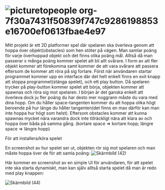 # ![picturetopeople org-7f30a7431f50839f747c9286198853e16700ef0613fbae4e97](https://user-images.githubusercontent.com/92086882/201540461-549767e6-5136-45d1-a3b5-20abd923d40a.png)


Mitt projekt är ett 2D platformer spel där spelaren ska överleva genom att hoppa över objekt(obstacles) som hen stöter på vägen. 
Man samlar poäng för varje överhoppad objekt och det finns olika poäng mål. Alltså då man passerar x många poäng kommer spelet 
att bli allt svårare. I form av att fler objekt kommer att förekomma samt kommer de att vara svårare att passera eftersom de 
kommer att röra på sig fortare. Först när användaren startar programmet kommer upp en interface där det helt enkelt finns en exit 
knapp att stoppa programmet(stänga spelet), och ett play button. Då spelaren trycker på play-button kommer spelet att börja, 
objekten kommer att spawnas och röra sig mot spelaren. I början är det ganska enkelt att överleva dock ju fler poäng du har desto 
mer noggrann måste du vara med dina hopp. Om du håller space-tangenten kommer du att hoppa olika högt beroende på hur länge du 
håller tangenten(det finns en max därför kan man inte hoppa hur högt som helst). Eftersom obstacles kommer att kunna spawnas mycket 
nära varandra dock inte tillräckligt nära att klara av och hoppa över båda på samma gång. (kortare space => kortare hopp; längre 
space => längre hopp) 



För att installera/köra spelet


En screenshot av hur spelet ser ut, objekten rör sig mot spelaren och man måste hoppa över de för att samla poäng:
![Skärmbild (42)](https://user-images.githubusercontent.com/92086882/201540173-7774612a-6e8b-45e4-9153-1bb896afa57a.png)

Här kommer en screenshot av en simple UI för användaren, för att spelet inte ska starta dynamiskt, man kan själv alltså starta spelet 
då man är redo med play knappen:

![Skärmbild (44)](https://user-images.githubusercontent.com/92086882/201540329-e1b11f3c-f060-4101-90d1-86ec8d9c0928.png)

